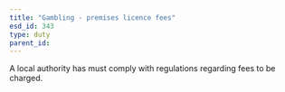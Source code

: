 ```yaml
---
title: "Gambling - premises licence fees"
esd_id: 343
type: duty
parent_id:  
---
```


A local authority has must comply with regulations regarding fees to be charged.

